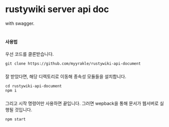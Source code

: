 # rustywiki server api doc

with swagger.

#

#### 사용법

우선 코드를 클론받습니다.

```
git clone https://github.com/myyrakle/rustywiki-api-document
```

###

잘 받았다면, 해당 디렉토리로 이동해 종속성 모듈들을 설치합니다.

```
cd rustywiki-api-document
npm i
```

###

그리고 시작 명령어만 사용하면 끝입니다.
그러면 wepback을 통해 문서가 웹서버로 실행될 것입니다.

```
npm start
```

##
